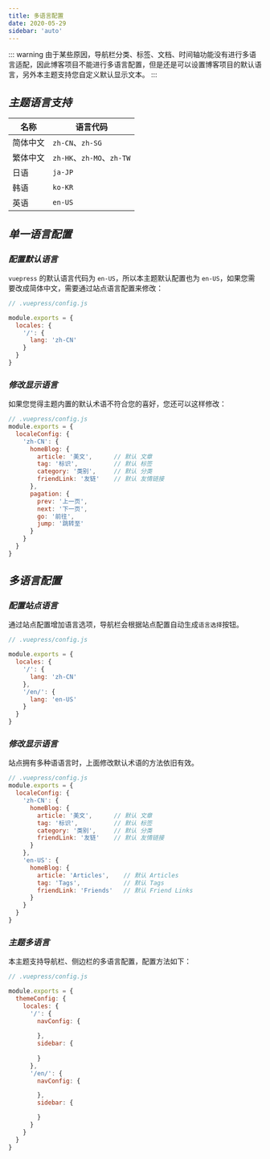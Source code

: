```yaml
---
title: 多语言配置
date: 2020-05-29
sidebar: 'auto'
---
```

::: warning
由于某些原因，导航栏分类、标签、文档、时间轴功能没有进行多语言适配，因此博客项目不能进行多语言配置，但是还是可以设置博客项目的默认语言，另外本主题支持您自定义默认显示文本。
:::

## ***主题语言支持***
| 名称   | 语言代码                    |
|------|-------------------------|
| 简体中文 | `zh-CN`、`zh-SG`         |
| 繁体中文 | `zh-HK`、`zh-MO`、`zh-TW` |
| 日语	  | `ja-JP`                 |
| 韩语   | `ko-KR`                 |
| 英语   | `en-US`                 |

## ***单一语言配置***
### ***配置默认语言***
`vuepress` 的默认语言代码为 `en-US`，所以本主题默认配置也为 `en-US`，如果您需要改成简体中文，需要通过站点语言配置来修改：
```javascript
// .vuepress/config.js

module.exports = {
  locales: {
    '/': {
      lang: 'zh-CN'
    }
  }
}
```
### ***修改显示语言***
如果您觉得主题内置的默认术语不符合您的喜好，您还可以这样修改：
```javascript
// .vuepress/config.js
module.exports = {
  localeConfig: {
    'zh-CN': {
      homeBlog: {
        article: '美文',      // 默认 文章
        tag: '标识',          // 默认 标签
        category: '类别',     // 默认 分类
        friendLink: '友链'    // 默认 友情链接
      },
      pagation: {
        prev: '上一页',
        next: '下一页',
        go: '前往',
        jump: '跳转至'
      }
    }
  }
}
```
## ***多语言配置***
### ***配置站点语言***
通过站点配置增加语言选项，导航栏会根据站点配置自动生成`语言选择`按钮。
```javascript
// .vuepress/config.js

module.exports = {
  locales: {
    '/': {
      lang: 'zh-CN'
    },
    '/en/': {
      lang: 'en-US'
    }
  }
}
```
### ***修改显示语言***
站点拥有多种语语言时，上面修改默认术语的方法依旧有效。
```javascript
// .vuepress/config.js
module.exports = {
  localeConfig: {
    'zh-CN': {
      homeBlog: {
        article: '美文',      // 默认 文章
        tag: '标识',          // 默认 标签
        category: '类别',     // 默认 分类
        friendLink: '友链'    // 默认 友情链接
      }
    },
    'en-US': {
      homeBlog: {
        article: 'Articles',    // 默认 Articles
        tag: 'Tags',            // 默认 Tags
        friendLink: 'Friends'   // 默认 Friend Links
      }
    }
  }
}
``` 

### ***主题多语言***
本主题支持导航栏、侧边栏的多语言配置，配置方法如下：
```javascript
// .vuepress/config.js

module.exports = {
  themeConfig: {
    locales: {
      '/': {
        navConfig: {
            
        },
        sidebar: {
            
        }
      },
      '/en/': {
        navConfig: {

        },
        sidebar: {

        }
      }
    }
  }
}
```